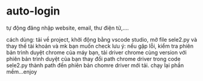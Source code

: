 # auto-login
tự động đăng nhập website, email, thư điện tử,....

cách dùng: tải về project, khởi động bằng vscode studio, mở file sele2.py và thay thế tài khoản và mk bạn muốn check
lưu ý: nếu gặp lỗi, kiểm tra phiên bản trình duyệt chrome của máy bạn, tải driver chrome cùng version với phiên bản trình duyệt của bạn
thay đổi path chrome driver trong code sele2.py thành path đến phiên bản chomre driver mới tải. chạy lại phần mềm...enjoy
